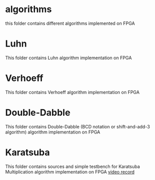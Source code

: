 # algorithms
this folder contains different algorithms implemented on FPGA

# Luhn
This folder contains Luhn algorithm implementation on FPGA

# Verhoeff
This folder contains Verhoeff algorithm implementation on FPGA

# Double-Dabble
This folder contains Double-Dabble (BCD notation or shift-and-add-3 algorithm) algorithm implementation on FPGA

# Karatsuba
This folder contains sources and simple testbench for Karatsuba Multiplication algorithm implementation on FPGA
[video record](https://youtu.be/6UNbUcgulVc)

